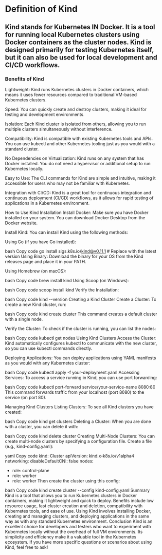 # Definition of Kind

## Kind stands for Kubernetes IN Docker. It is a tool for running local Kubernetes clusters using Docker containers as the cluster nodes. Kind is designed primarily for testing Kubernetes itself, but it can also be used for local development and CI/CD workflows.

### Benefits of Kind
Lightweight: Kind runs Kubernetes clusters in Docker containers, which means it uses fewer resources compared to traditional VM-based Kubernetes clusters.

Speed: You can quickly create and destroy clusters, making it ideal for testing and development environments.

Isolation: Each Kind cluster is isolated from others, allowing you to run multiple clusters simultaneously without interference.

Compatibility: Kind is compatible with existing Kubernetes tools and APIs. You can use kubectl and other Kubernetes tooling just as you would with a standard cluster.

No Dependencies on Virtualization: Kind runs on any system that has Docker installed. You do not need a hypervisor or additional setup to run Kubernetes locally.

Easy to Use: The CLI commands for Kind are simple and intuitive, making it accessible for users who may not be familiar with Kubernetes.

Integration with CI/CD: Kind is a great tool for continuous integration and continuous deployment (CI/CD) workflows, as it allows for rapid testing of applications in a Kubernetes environment.

How to Use Kind
Installation
Install Docker: Make sure you have Docker installed on your system. You can download Docker Desktop from the Docker website.

Install Kind: You can install Kind using the following methods:

Using Go (if you have Go installed):

bash
Copy code
go install sigs.k8s.io/kind@v0.11.1  # Replace with the latest version
Using Binary: Download the binary for your OS from the Kind releases page and place it in your PATH.

Using Homebrew (on macOS):

bash
Copy code
brew install kind
Using Scoop (on Windows):

bash
Copy code
scoop install kind
Verify the Installation:

bash
Copy code
kind --version
Creating a Kind Cluster
Create a Cluster: To create a new Kind cluster, run:

bash
Copy code
kind create cluster
This command creates a default cluster with a single node.

Verify the Cluster: To check if the cluster is running, you can list the nodes:

bash
Copy code
kubectl get nodes
Using Kind Clusters
Access the Cluster: Kind automatically configures kubectl to communicate with the new cluster, so you can use kubectl commands directly.

Deploying Applications: You can deploy applications using YAML manifests as you would with any Kubernetes cluster:

bash
Copy code
kubectl apply -f your-deployment.yaml
Accessing Services: To access a service running in Kind, you can use port forwarding:

bash
Copy code
kubectl port-forward service/your-service-name 8080:80
This command forwards traffic from your localhost (port 8080) to the service (on port 80).

Managing Kind Clusters
Listing Clusters: To see all Kind clusters you have created:

bash
Copy code
kind get clusters
Deleting a Cluster: When you are done with a cluster, you can delete it with:

bash
Copy code
kind delete cluster
Creating Multi-Node Clusters: You can create multi-node clusters by specifying a configuration file. Create a file (e.g., kind-config.yaml):

yaml
Copy code
kind: Cluster
apiVersion: kind.x-k8s.io/v1alpha4
networking:
  disableDefaultCNI: false
nodes:
  - role: control-plane
  - role: worker
  - role: worker
Then create the cluster using this config:

bash
Copy code
kind create cluster --config kind-config.yaml
Summary
Kind is a tool that allows you to run Kubernetes clusters in Docker containers, making it lightweight and quick to deploy.
Benefits include low resource usage, fast cluster creation and deletion, compatibility with Kubernetes tools, and ease of use.
Using Kind involves installing Docker, creating and managing clusters, and deploying applications in the same way as with any standard Kubernetes environment.
Conclusion
Kind is an excellent choice for developers and testers who want to experiment with Kubernetes locally without the overhead of full VM environments. Its simplicity and efficiency make it a valuable tool in the Kubernetes ecosystem. If you have more specific questions or scenarios about using Kind, feel free to ask!










